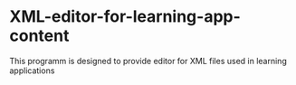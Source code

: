# XML-editor-for-learning-app-content
This programm is designed to provide editor for XML files used in learning applications
